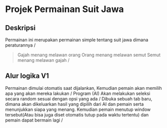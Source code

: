 # Projek Permainan Suit Jawa
## Deskripsi
Permainan ini merupakan permainan simple tentang suit jawa dimana peraturannya /
> Gajah menang melawan orang
> Orang menang melawan semut
> Semut menang melawan gajah
/
## Alur logika V1
Permainan dimulai otomatis saat dijalankan, Kemudian pemain akan memilih apa yang akan mereka lakukan /
Program (AI) Akan melakukan seleksi secara random sesuai dengan opsi yang ada /
Dibuka sebuah tab baru, dimana akan dikeluarkan hasil yang dipilih dari AI dan pemain serta menunjukkan siapa yang menang. Kemudian pemain menutup window tersebut(Atau bisa juga diset otomatis tutup pada waktu tertentu) dan pemain dapat bermain lagi /

